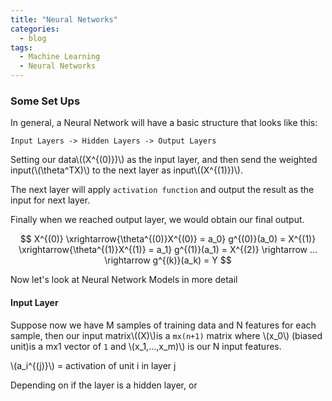 ```yaml
---
title: "Neural Networks"
categories:
  - blog
tags:
  - Machine Learning
  - Neural Networks
---
```

<script type="text/javascript" async
  src="https://cdn.mathjax.org/mathjax/latest/MathJax.js?config=TeX-MML-AM_CHTML">
</script>

### Some Set Ups

In general, a Neural Network will have a basic structure that looks like this:

	Input Layers -> Hidden Layers -> Output Layers

Setting our data\\((X^{(0)})\\) as the input layer, and then send the weighted input(\\(\theta^TX)\\) to the next layer as input\\((X^{(1)})\\). 

The next layer will apply `activation function` and output the result as the input for next layer. 

Finally when we reached output layer, we would obtain our final output.

$$ X^{(0)} \xrightarrow{\theta^{(0)}X^{(0)} = a_0} g^{(0)}(a_0) = X^{(1)}
\xrightarrow{\theta^{(1)}X^{(1)} = a_1} g^{(1)}(a_1) = X^{(2)} \rightarrow ... 
\rightarrow g^{(k)}(a_k) = Y $$ 

Now let's look at Neural Network Models in more detail

#### Input Layer

Suppose now we have M samples of training data and N features for each sample,
then our input matrix\\((X)\\)is a `mx(n+1)` matrix where \\(x_0\\) (biased unit)is a mx1 vector of `1` and \\(x_1,...,x_m)\\) is our N input features.






\\(a_i^{(j)}\\) = activation of unit i in layer j

Depending on if the layer is a hidden layer, or 